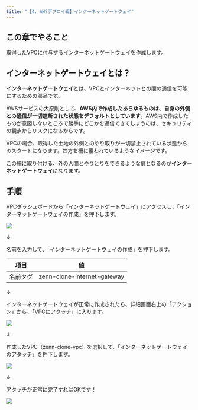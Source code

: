 ```yaml
---
title: "【4. AWSデプロイ編】インターネットゲートウェイ"
---
```


## この章でやること

取得したVPCに付与するインターネットゲートウェイを作成します。

## インターネットゲートウェイとは？

**インターネットゲートウェイ**とは、VPCとインターネットとの間の通信を可能にするための部品です。

AWSサービスの大原則として、**AWS内で作成したあらゆるものは、自身の外側との通信が一切遮断された状態をデフォルトとしています**。AWS内で作成したものが意図しないところで勝手にどこかを通信できてしまうのは、セキュリティの観点からリスクになるからです。

VPCの場合、取得した土地の外側とのやり取りが一切禁止されている状態からのスタートになります。四方を柵に覆われているようなイメージです。

この柵に取り付ける、外の人間とやりとりをできるような扉となるのが**インターネットゲートウェイ**になります。

## 手順

VPCダッシュボードから「インターネットゲートウェイ」にアクセスし、「インターネットゲートウェイの作成」を押下します。

![](https://storage.googleapis.com/zenn-user-upload/a9f3e8813553-20230514.png)

↓

名前を入力して、「インターネットゲートウェイの作成」を押下します。

|項目|値|
|---|---|
|名前タグ|zenn-clone-internet-gateway|

↓

インターネットゲートウェイが正常に作成されたら、詳細画面右上の「アクション」から、「VPCにアタッチ」に入ります。

![](https://storage.googleapis.com/zenn-user-upload/66f346ec991b-20230514.png)

↓

作成したVPC（zenn-clone-vpc）を選択して、「インターネットゲートウェイのアタッチ」を押下します。

![](https://storage.googleapis.com/zenn-user-upload/a303bfbe0d3c-20230514.png)

↓

アタッチが正常に完了すればOKです！

![](https://storage.googleapis.com/zenn-user-upload/aaba082e91ca-20230514.png)
